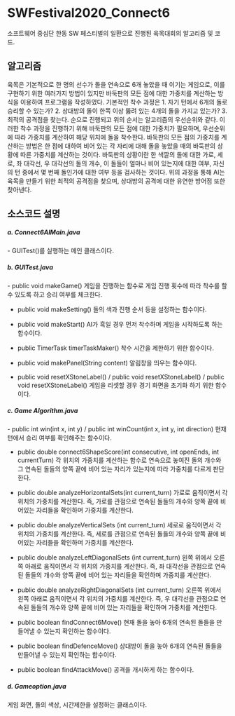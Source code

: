 # SWFestival2020_Connect6


<div>
소프트웨어 중심단 한동 SW 페스티벌의 일환으로 진행된 육목대회의 알고리즘 및 코드.
</div>

<h2> 알고리즘 </h2>

<div>
  육목은 기본적으로 한 명의 선수가 돌을 연속으로 6개 놓았을 때 이기는 게임으로, 이를 구현하기 위한 여러가지 방법이 있지만 바둑판의 모든 점에 대한 가중치를 계산하는 방식을 이용하여 프로그램을 작성하였다.
기본적인 착수 과정은
1.	자기 턴에서 6개의 돌로 승리할 수 있는가?
2.	상대방의 돌이 한쪽 이상 뚫려 있는 4개의 돌을 가지고 있는가?
3.	최적의 공격점을 찾는다.
순으로 진행되고 위의 순서는 알고리즘의 우선순위와 같다. 이러한 착수 과정을 진행하기 위해 바둑판의 모든 점에 대한 가중치가 필요하며, 우선순위에 따라 가중치를 계산하여 해당 위치에 돌을 착수한다.
바둑판의 모든 점의 가중치를 계산하는 방법은 한 점에 대하여 비어 있는 각 자리에 대해 돌을 놓았을 때의 바둑판의 상황에 따른 가중치를 계산하는 것이다. 바둑판의 상황이란 한 색깔의 돌에 대한 가로, 세로, 좌 대각선, 우 대각선의 돌의 개수, 이 돌들이 얼마나 비어 있는지에 대한 여부, 자신의 턴 중에서 몇 번째 돌인가에 대한 여부 등을 검사하는 것이다.
위의 과정을 통해 AI는 육목을 만들기 위한 최적의 공격점을 찾으며, 상대방의 공격에 대한 유연한 방어점 또한 찾아낸다.
 </div>
 
<h2> 소스코드 설명 </h2>

<h5>a. Connect6AIMain.java</h5>
-	GUITest()를 실행하는 메인 클래스이다. 

<h5>b. GUITest.java</h5>
-	public void makeGame()
게임을 진행하는 함수로 게임 진행 횟수에 따라 착수를 할 수 있도록 하고 승리 여부를 체크한다.

-	public void makeSetting()
돌의 색과 진행 순서 등을 설정하는 함수이다.

-	public void makeStart()
AI가 흑일 경우 먼저 착수하며 게임을 시작하도록 하는 함수이다.

-	public TimerTask timerTaskMaker()
착수 시간을 제한하기 위한 함수이다. 

-	public void makePanel(String content)
알림창을 띄우는 함수이다.

-	public void resetXStoneLabel() / public void resetXStoneLabel() / public void resetXStoneLabel()
게임을 리셋할 경우 경기 화면을 초기화 하기 위한 함수이다.

<h5>c. Game Algorithm.java</h5>
-	public int win(int x, int y) / public int winCount(int x, int y, int direction)
현재 턴에서 승리 여부를 확인해주는 함수이다.

-	public double connect6ShapeScore(int consecutive, int openEnds, int currentTurn)
각 위치의 가중치를 계산하는 함수로 연속으로 놓여진 돌의 개수와 그 연속된 돌들의 양쪽 끝에 비어 있는 자리가 있는지에 따라 가중치를 다르게 판단한다.

-	public double analyzeHorizontalSets(int current_turn)
가로로 움직이면서 각 위치의 가중치를 계산한다. 즉, 가로를 관점으로 연속된 돌들의 개수와 양쪽 끝에 비어있는 자리들을 확인하며 가중치를 계산한다.

-	public double analyzeVerticalSets (int current_turn)
세로로 움직이면서 각 위치의 가중치를 계산한다. 즉, 세로를 관점으로 연속된 돌들의 개수와 양쪽 끝에 비어있는 자리들을 확인하며 가중치를 계산한다.

-	public double analyzeLeftDiagonalSets (int current_turn)
왼쪽 위에서 오른쪽 아래로 움직이면서 각 위치의 가중치를 계산한다. 즉, 좌 대각선을 관점으로 연속된 돌들의 개수와 양쪽 끝에 비어 있는 자리들을 확인하며 가중치를 계산한다.

-	public double analyzeRightDiagonalSets (int current_turn)
오른쪽 위에서 왼쪽 아래로 움직이면서 각 위치의 가중치를 계산한다. 즉, 우 대각선을 관점으로 연속된 돌들의 개수와 양쪽 끝에 비어 있는 자리들을 확인하며 가중치를 계산한다.

-	public boolean findConnect6Move()
현재 돌을 놓아 6개의 연속된 돌들을 만들어낼 수 있는지 확인하는 함수이다.

-	public boolean findDefenceMove()
상대방이 돌을 놓아 6개의 연속된 돌들을 만들어낼 수 있는지 확인하는 함수이다.

-	public boolean findAttackMove()
공격을 개시하게 하는 함수이다.




<h5>d. Gameoption.java</h5>
	게임 화면, 돌의 색상, 시간제한을 설정하는 클래스이다.

</div>
